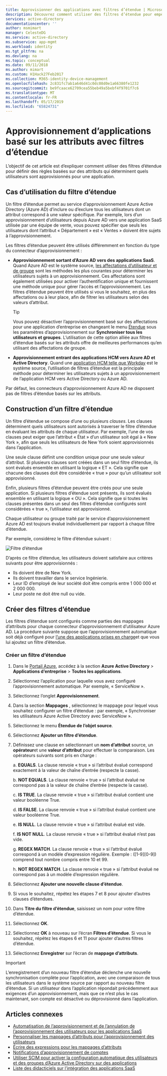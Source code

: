 ```yaml
---
title: Approvisionner des applications avec filtres d’étendue | Microsoft Docs
description: Découvrez comment utiliser des filtres d’étendue pour empêcher les objets dans les applications qui prennent en charge l’approvisionnement automatisé des utilisateurs d’être approvisionnés si un objet n’est pas conforme à vos besoins.
services: active-directory
documentationcenter: ''
author: msmimart
manager: CelesteDG
ms.service: active-directory
ms.subservice: app-mgmt
ms.workload: identity
ms.tgt_pltfrm: na
ms.devlang: na
ms.topic: conceptual
ms.date: 09/11/2018
ms.author: mimart
ms.custom: H1Hack27Feb2017
ms.collection: M365-identity-device-management
ms.openlocfilehash: 2c831fc7ab1a646d41c0dc08d0e1a66380fe1232
ms.sourcegitcommit: be9fcaace62709cea55beb49a5bebf4f9701f7c6
ms.translationtype: MT
ms.contentlocale: fr-FR
ms.lasthandoff: 05/17/2019
ms.locfileid: "65824731"
---
```

# <a name="attribute-based-application-provisioning-with-scoping-filters"></a>Approvisionnement d’applications basé sur les attributs avec filtres d’étendue
L’objectif de cet article est d’expliquer comment utiliser des filtres d’étendue pour définir des règles basées sur des attributs qui déterminent quels utilisateurs sont approvisionnés pour une application.

## <a name="scoping-filter-use-cases"></a>Cas d’utilisation du filtre d’étendue

Un filtre d’étendue permet au service d’approvisionnement Azure Active Directory (Azure AD) d’inclure ou d’exclure tous les utilisateurs dont un attribut correspond à une valeur spécifique. Par exemple, lors d’un approvisionnement d’utilisateurs depuis Azure AD vers une application SaaS utilisée par une équipe de vente, vous pouvez spécifier que seuls les utilisateurs dont l’attribut « Département » est « Ventes » doivent être sujets à l’approvisionnement.

Les filtres d’étendue peuvent être utilisés différemment en fonction du type du connecteur d’approvisionnement :

* **Approvisionnement sortant d’Azure AD vers des applications SaaS**. Quand Azure AD est le système source, [les affectations d’utilisateur et de groupe](assign-user-or-group-access-portal.md) sont les méthodes les plus courantes pour déterminer les utilisateurs sujets à un approvisionnement. Ces affectations sont également utilisées pour activer l’authentification unique et fournissent une méthode unique pour gérer l’accès et l’approvisionnement. Les filtres d’étendue peuvent être utilisés si vous le souhaitez, en plus des affectations ou à leur place, afin de filtrer les utilisateurs selon des valeurs d’attribut.

    >[!TIP]
    > Vous pouvez désactiver l’approvisionnement basé sur des affectations pour une application d’entreprise en changeant le menu [Étendue](user-provisioning.md#how-do-i-set-up-automatic-provisioning-to-an-application) sous les paramètres d’approvisionnement sur **Synchroniser tous les utilisateurs et groupes**. L’utilisation de cette option alliée aux filtres d’étendue basés sur les attributs offre de meilleures performances qu’en utilisant des affectations de groupe.  

* **Approvisionnement entrant des applications HCM vers Azure AD et Active Directory**. Quand une [application HCM telle que Workday](../saas-apps/workday-tutorial.md) est le système source, l’utilisation de filtres d’étendue est la principale méthode pour déterminer les utilisateurs sujets à un approvisionnement de l’application HCM vers Active Directory ou Azure AD.

Par défaut, les connecteurs d’approvisionnement Azure AD ne disposent pas de filtres d’étendue basés sur les attributs. 

## <a name="scoping-filter-construction"></a>Construction d’un filtre d’étendue

Un filtre d’étendue se compose d’une ou plusieurs *clauses*. Les clauses déterminent quels utilisateurs sont autorisés à traverser le filtre d’étendue en évaluant les attributs de chaque utilisateur. Par exemple, l’une de vos clauses peut exiger que l’attribut « État » d’un utilisateur soit égal à « New York », afin que seuls les utilisateurs de New York soient approvisionnés dans l’application. 

Une seule clause définit une condition unique pour une seule valeur d’attribut. Si plusieurs clauses sont créées dans un seul filtre d’étendue, ils sont évalués ensemble en utilisant la logique « ET ». Cela signifie que chacune des clauses doit être considérée « true » pour qu’un utilisateur soit approvisionné.

Enfin, plusieurs filtres d’étendue peuvent être créés pour une seule application. Si plusieurs filtres d’étendue sont présents, ils sont évalués ensemble en utilisant la logique « OU ». Cela signifie que si toutes les clauses présentes dans un seul des filtres d’étendue configurés sont considérées « true », l’utilisateur est approvisionné.

Chaque utilisateur ou groupe traité par le service d’approvisionnement Azure AD est toujours évalué individuellement par rapport à chaque filtre d’étendue.

Par exemple, considérez le filtre d’étendue suivant :

![Filtre d’étendue](./media/define-conditional-rules-for-provisioning-user-accounts/scoping-filter.PNG) 

D’après ce filtre d’étendue, les utilisateurs doivent satisfaire aux critères suivants pour être approvisionnés :

* Ils doivent être de New York.
* Ils doivent travailler dans le service Ingénierie.
* Leur ID d’employé de leur société doit être compris entre 1 000 000 et 2 000 000.
* Leur poste ne doit être null ou vide.

## <a name="create-scoping-filters"></a>Créer des filtres d’étendue
Les filtres d’étendue sont configurés comme parties des mappages d’attributs pour chaque connecteur d’approvisionnement d’utilisateur Azure AD. La procédure suivante suppose que l’approvisionnement automatique soit déjà configuré pour [l’une des applications prises en charge](../saas-apps/tutorial-list.md)et que vous lui ajoutez un filtre d’étendue.

### <a name="create-a-scoping-filter"></a>Créer un filtre d’étendue
1. Dans le [Portail Azure](https://portal.azure.com), accédez à la section **Azure Active Directory** > **Applications d’entreprise** > **Toutes les applications**.

2. Sélectionnez l’application pour laquelle vous avez configuré l’approvisionnement automatique. Par exemple, « ServiceNow ».

3. Sélectionnez l’onglet **Approvisionnement**.

4. Dans la section **Mappages** , sélectionnez le mappage pour lequel vous souhaitez configurer un filtre d’étendue : par exemple, « Synchroniser les utilisateurs Azure Active Directory avec ServiceNow ».

5. Sélectionnez le menu **Étendue de l’objet source**.

6. Sélectionnez **Ajouter un filtre d’étendue**.

7. Définissez une clause en sélectionnant un **nom d’attribut** source, un **opérateur**et une **valeur d’attribut** pour effectuer la comparaison. Les opérateurs suivants sont pris en charge :

   a. **EQUALS**. La clause renvoie « true » si l’attribut évalué correspond exactement à la valeur de chaîne d’entrée (respecte la casse).

   b. **NOT EQUALS**. La clause renvoie « true » si l’attribut évalué ne correspond pas à la valeur de chaîne d’entrée (respecte la casse).

   c. **IS TRUE**. La clause renvoie « true » si l’attribut évalué contient une valeur booléenne True.

   d. **IS FALSE**. La clause renvoie « true » si l’attribut évalué contient une valeur booléenne True.

   e. **IS NULL**. La clause renvoie « true » si l’attribut évalué est vide.

   f. **IS NOT NULL**. La clause renvoie « true » si l’attribut évalué n’est pas vide.

   g. **REGEX MATCH**. La clause renvoie « true » si l’attribut évalué correspond à un modèle d’expression régulière. Exemple : ([1-9][0-9]) comprend tout nombre compris entre 10 et 99.

   h. **NOT REGEX MATCH**. La clause renvoie « true » si l’attribut évalué ne correspond pas à un modèle d’expression régulière.

8. Sélectionnez **Ajouter une nouvelle clause d’étendue**.

9. Si vous le souhaitez, répétez les étapes 7 et 8 pour ajouter d’autres clauses d’étendues.

10. Dans **Titre du filtre d’étendue**, saisissez un nom pour votre filtre d’étendue.

11. Sélectionnez **OK**.

12. Sélectionnez **OK** à nouveau sur l’écran **Filtres d’étendue**. Si vous le souhaitez, répétez les étapes 6 et 11 pour ajouter d’autres filtres d’étendue.

13. Sélectionnez **Enregistrer** sur l’écran de **mappage d’attributs**. 

>[!IMPORTANT] 
> L’enregistrement d’un nouveau filtre d’étendue déclenche une nouvelle synchronisation complète pour l’application, avec une comparaison de tous les utilisateurs dans le système source par rapport au nouveau filtre d’étendue. Si un utilisateur dans l’application répondait précédemment aux exigences d’un approvisionnement, mais que ce n’est plus le cas maintenant, son compte est désactivé ou déprovisionné dans l’application.


## <a name="related-articles"></a>Articles connexes
* [Automatisation de l’approvisionnement et de l’annulation de l’approvisionnement des utilisateurs pour les applications SaaS](user-provisioning.md)
* [Personnaliser les mappages d’attributs pour l’approvisionnement des utilisateurs](customize-application-attributes.md)
* [Écrire des expressions pour les mappages d’attributs](functions-for-customizing-application-data.md)
* [Notifications d’approvisionnement de comptes](user-provisioning.md)
* [Utiliser SCIM pour activer la configuration automatique des utilisateurs et des groupes d’Azure Active Directory sur des applications](use-scim-to-provision-users-and-groups.md)
* [Liste des didacticiels sur l’intégration des applications SaaS](../saas-apps/tutorial-list.md)

